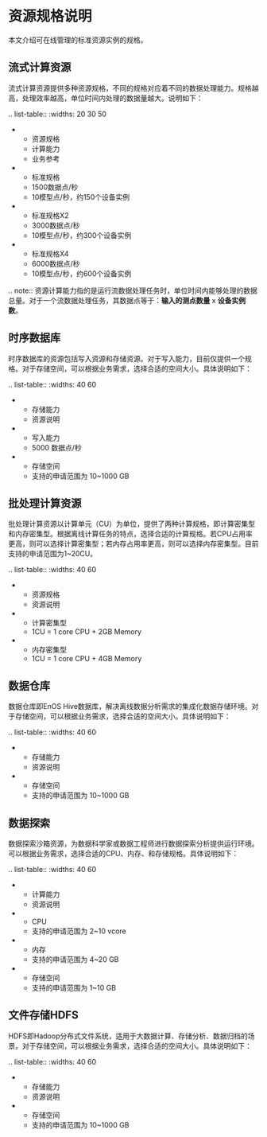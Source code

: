 # 资源规格说明

本文介绍可在线管理的标准资源实例的规格。

## 流式计算资源

流式计算资源提供多种资源规格，不同的规格对应着不同的数据处理能力。规格越高，处理效率越高，单位时间内处理的数据量越大。说明如下：

.. list-table::
   :widths: 20 30 50

   * - 资源规格
     - 计算能力
     - 业务参考
   * - 标准规格
     - 1500数据点/秒
     - 10模型点/秒，约150个设备实例
   * - 标准规格X2
     - 3000数据点/秒
     - 10模型点/秒，约300个设备实例
   * - 标准规格X4
     - 6000数据点/秒
     - 10模型点/秒，约600个设备实例

.. note:: 资源计算能力指的是运行流数据处理任务时，单位时间内能够处理的数据总量。对于一个流数据处理任务，其数据点等于：**输入的测点数量** x **设备实例数**。


## 时序数据库

时序数据库的资源包括写入资源和存储资源。对于写入能力，目前仅提供一个规格。对于存储空间，可以根据业务需求，选择合适的空间大小。具体说明如下：

.. list-table::
   :widths: 40 60

   * - 存储能力
     - 资源说明
   * - 写入能力
     - 5000 数据点/秒
   * - 存储空间
     - 支持的申请范围为 10~1000 GB

## 批处理计算资源

批处理计算资源以计算单元（CU）为单位，提供了两种计算规格，即计算密集型和内存密集型。根据离线计算任务的特点，选择合适的计算规格。若CPU占用率更高，则可以选择计算密集型；若内存占用率更高，则可以选择内存密集型。目前支持的申请范围为1~20CU。

.. list-table::
   :widths: 40 60

   * - 资源规格
     - 资源说明
   * - 计算密集型
     - 1CU = 1 core CPU + 2GB Memory
   * - 内存密集型
     - 1CU = 1 core CPU + 4GB Memory

## 数据仓库

数据仓库即EnOS Hive数据库，解决离线数据分析需求的集成化数据存储环境。对于存储空间，可以根据业务需求，选择合适的空间大小。具体说明如下：

.. list-table::
   :widths: 40 60

   * - 存储能力
     - 资源说明
   * - 存储空间
     - 支持的申请范围为 10~1000 GB

## 数据探索

数据探索沙箱资源，为数据科学家或数据工程师进行数据探索分析提供运行环境。可以根据业务需求，选择合适的CPU、内存、和存储规格。具体说明如下：

.. list-table::
   :widths: 40 60

   * - 计算能力
     - 资源说明
   * - CPU
     - 支持的申请范围为 2~10 vcore
   * - 内存
     - 支持的申请范围为 4~20 GB
   * - 存储空间
     - 支持的申请范围为 1~10 GB

## 文件存储HDFS

HDFS即Hadoop分布式文件系统，适用于大数据计算、存储分析、数据归档的场景。对于存储空间，可以根据业务需求，选择合适的空间大小。具体说明如下：

.. list-table::
   :widths: 40 60

   * - 存储能力
     - 资源说明
   * - 存储空间
     - 支持的申请范围为 10~1000 GB

<!-- end -->
